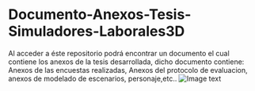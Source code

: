 # Documento-Anexos-Tesis-Simuladores-Laborales3D
Al acceder a éste repositorio podrá encontrar un documento el cual contiene los anexos de la tesis desarrollada, dicho documento contiene: Anexos de las encuestas realizadas, Anexos del protocolo de evaluacion, anexos de modelado de escenarios, personaje,etc..
![Image text](https://github.com/zzuljs/CppLearning/blob/master/CppLearning/raw/master/Itachi.jpg)
